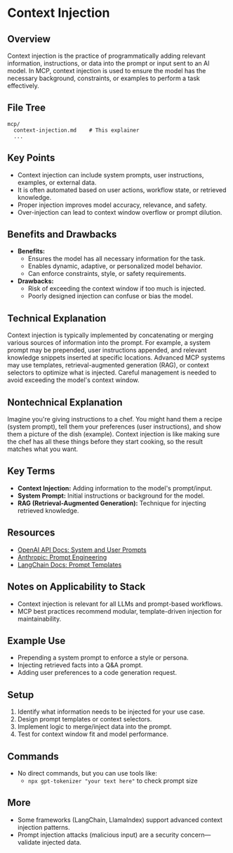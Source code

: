 # Context Injection

## Overview
Context injection is the practice of programmatically adding relevant information, instructions, or data into the prompt or input sent to an AI model. In MCP, context injection is used to ensure the model has the necessary background, constraints, or examples to perform a task effectively.

## File Tree
```
mcp/
  context-injection.md    # This explainer
  ...
```

## Key Points
- Context injection can include system prompts, user instructions, examples, or external data.
- It is often automated based on user actions, workflow state, or retrieved knowledge.
- Proper injection improves model accuracy, relevance, and safety.
- Over-injection can lead to context window overflow or prompt dilution.

## Benefits and Drawbacks
- **Benefits:**
  - Ensures the model has all necessary information for the task.
  - Enables dynamic, adaptive, or personalized model behavior.
  - Can enforce constraints, style, or safety requirements.
- **Drawbacks:**
  - Risk of exceeding the context window if too much is injected.
  - Poorly designed injection can confuse or bias the model.

## Technical Explanation
Context injection is typically implemented by concatenating or merging various sources of information into the prompt. For example, a system prompt may be prepended, user instructions appended, and relevant knowledge snippets inserted at specific locations. Advanced MCP systems may use templates, retrieval-augmented generation (RAG), or context selectors to optimize what is injected. Careful management is needed to avoid exceeding the model's context window.

## Nontechnical Explanation
Imagine you're giving instructions to a chef. You might hand them a recipe (system prompt), tell them your preferences (user instructions), and show them a picture of the dish (example). Context injection is like making sure the chef has all these things before they start cooking, so the result matches what you want.

## Key Terms
- **Context Injection:** Adding information to the model's prompt/input.
- **System Prompt:** Initial instructions or background for the model.
- **RAG (Retrieval-Augmented Generation):** Technique for injecting retrieved knowledge.

## Resources
- [OpenAI API Docs: System and User Prompts](https://platform.openai.com/docs/guides/prompting)
- [Anthropic: Prompt Engineering](https://docs.anthropic.com/claude/docs/prompt-engineering)
- [LangChain Docs: Prompt Templates](https://python.langchain.com/docs/modules/model_io/prompts/)

## Notes on Applicability to Stack
- Context injection is relevant for all LLMs and prompt-based workflows.
- MCP best practices recommend modular, template-driven injection for maintainability.

## Example Use
- Prepending a system prompt to enforce a style or persona.
- Injecting retrieved facts into a Q&A prompt.
- Adding user preferences to a code generation request.

## Setup
1. Identify what information needs to be injected for your use case.
2. Design prompt templates or context selectors.
3. Implement logic to merge/inject data into the prompt.
4. Test for context window fit and model performance.

## Commands
- No direct commands, but you can use tools like:
  - `npx gpt-tokenizer "your text here"` to check prompt size

## More
- Some frameworks (LangChain, LlamaIndex) support advanced context injection patterns.
- Prompt injection attacks (malicious input) are a security concern—validate injected data. 